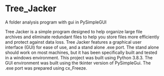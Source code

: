 # Tree_Jacker
A folder analysis program with gui in PySimpleGUI

Tree Jacker is a simple program designed to help organize large file archives and eliminate redundant files to help you store files more efficiently and protect
against data loss. Tree Jacker features a graphical user interface (GUI) for ease of use, and a stand alone .exe port. The stand alone should work on most
machines, but it has been specifically built and tested in a windows environment. This project was built using Python 3.8.3. The GUI environment was built using
the tkinter version of PySimpleGui. The .exe port was prepared using cx_Freeze. 
